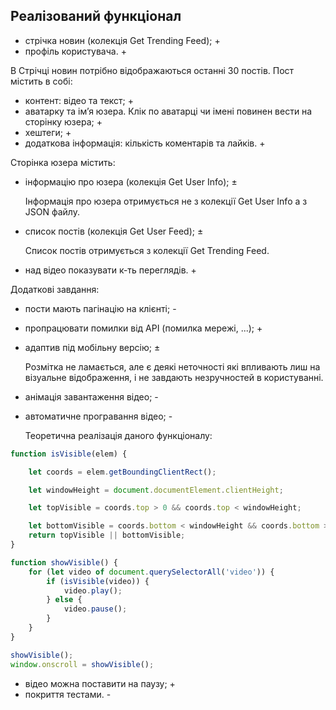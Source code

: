## Реалізований функціонал

- стрічка новин (колекція Get Trending Feed); +
- профіль користувача. +

В Стрічці новин потрібно відображаються останні 30 постів. Пост містить в собі: 

- контент: відео та текст; +
- аватарку та імʼя юзера. Клік по аватарці чи імені повинен вести на сторінку юзера; +
- хештеги; +
- додаткова інформація: кількість коментарів та лайків. +

Сторінка юзера містить: 

- інформацію про юзера (колекція Get User Info); ±

   Інформація про юзера отримується не з колекції Get User Info а з JSON файлу.

- список постів (колекція Get User Feed); ±

   Список постів отримується з колекції Get Trending Feed.
	  
- над відео показувати к-ть переглядів. +

Додаткові завдання: 

- пости мають пагінацію на клієнті; -
- пропрацювати помилки від API (помилка мережі, ...); +
- адаптив під мобільну версію; ±

   Розмітка не ламається, але є деякі неточності які впливають лиш на візуальне відображення, і не завдають незручностей в користуванні.

- анімація завантаження відео; -
- автоматичне програвання відео; -

   Теоретична реалізація даного функціоналу:

```javascript
function isVisible(elem) {

	let coords = elem.getBoundingClientRect();

	let windowHeight = document.documentElement.clientHeight;

	let topVisible = coords.top > 0 && coords.top < windowHeight;

	let bottomVisible = coords.bottom < windowHeight && coords.bottom > 0;
	return topVisible || bottomVisible;
}

function showVisible() {
	for (let video of document.querySelectorAll('video')) {
		if (isVisible(video)) {
			video.play();
		} else {
			video.pause();
		}
	}
}

showVisible();
window.onscroll = showVisible();
```
- відео можна поставити на паузу; +
- покриття тестами. -
